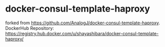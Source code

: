 docker-consul-template-haproxy
==============================

forked from https://github.com/AnalogJ/docker-consul-template-haproxy. 
DockerHub Repository: https://registry.hub.docker.com/u/shayashibara/docker-consul-template-haproxy/
